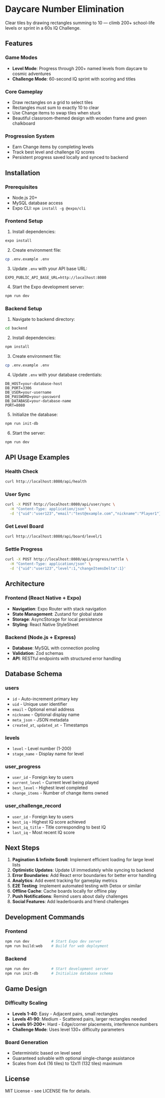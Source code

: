 # Daycare Number Elimination

Clear tiles by drawing rectangles summing to 10 — climb 200+ school-life levels or sprint in a 60s IQ Challenge.

## Features

### Game Modes
- **Level Mode**: Progress through 200+ named levels from daycare to cosmic adventures
- **Challenge Mode**: 60-second IQ sprint with scoring and titles

### Core Gameplay
- Draw rectangles on a grid to select tiles
- Rectangles must sum to exactly 10 to clear
- Use Change items to swap tiles when stuck
- Beautiful classroom-themed design with wooden frame and green chalkboard

### Progression System
- Earn Change items by completing levels
- Track best level and challenge IQ scores
- Persistent progress saved locally and synced to backend

## Installation

### Prerequisites
- Node.js 20+
- MySQL database access
- Expo CLI: `npm install -g @expo/cli`

### Frontend Setup

1. Install dependencies:
```bash
expo install
```

2. Create environment file:
```bash
cp .env.example .env
```

3. Update `.env` with your API base URL:
```
EXPO_PUBLIC_API_BASE_URL=http://localhost:8080
```

4. Start the Expo development server:
```bash
npm run dev
```

### Backend Setup

1. Navigate to backend directory:
```bash
cd backend
```

2. Install dependencies:
```bash
npm install
```

3. Create environment file:
```bash
cp .env.example .env
```

4. Update `.env` with your database credentials:
```
DB_HOST=your-database-host
DB_PORT=3306
DB_USER=your-username
DB_PASSWORD=your-password  
DB_DATABASE=your-database-name
PORT=8080
```

5. Initialize the database:
```bash
npm run init-db
```

6. Start the server:
```bash
npm run dev
```

## API Usage Examples

### Health Check
```bash
curl http://localhost:8080/api/health
```

### User Sync
```bash
curl -X POST http://localhost:8080/api/user/sync \
  -H "Content-Type: application/json" \
  -d '{"uid":"user123","email":"test@example.com","nickname":"Player1"}'
```

### Get Level Board
```bash
curl http://localhost:8080/api/board/level/1
```

### Settle Progress
```bash
curl -X POST http://localhost:8080/api/progress/settle \
  -H "Content-Type: application/json" \
  -d '{"uid":"user123","level":1,"changeItemsDelta":1}'
```

## Architecture

### Frontend (React Native + Expo)
- **Navigation**: Expo Router with stack navigation
- **State Management**: Zustand for global state
- **Storage**: AsyncStorage for local persistence
- **Styling**: React Native StyleSheet

### Backend (Node.js + Express)
- **Database**: MySQL with connection pooling
- **Validation**: Zod schemas
- **API**: RESTful endpoints with structured error handling

## Database Schema

### users
- `id` - Auto-increment primary key
- `uid` - Unique user identifier
- `email` - Optional email address
- `nickname` - Optional display name
- `meta_json` - JSON metadata
- `created_at`, `updated_at` - Timestamps

### levels
- `level` - Level number (1-200)
- `stage_name` - Display name for level

### user_progress
- `user_id` - Foreign key to users
- `current_level` - Current level being played
- `best_level` - Highest level completed
- `change_items` - Number of change items owned

### user_challenge_record
- `user_id` - Foreign key to users
- `best_iq` - Highest IQ score achieved
- `best_iq_title` - Title corresponding to best IQ
- `last_iq` - Most recent IQ score

## Next Steps

1. **Pagination & Infinite Scroll**: Implement efficient loading for large level lists
2. **Optimistic Updates**: Update UI immediately while syncing to backend
3. **Error Boundaries**: Add React error boundaries for better error handling
4. **Analytics**: Add event tracking for gameplay metrics
5. **E2E Testing**: Implement automated testing with Detox or similar
6. **Offline Cache**: Cache boards locally for offline play
7. **Push Notifications**: Remind users about daily challenges
8. **Social Features**: Add leaderboards and friend challenges

## Development Commands

### Frontend
```bash
npm run dev          # Start Expo dev server
npm run build:web    # Build for web deployment
```

### Backend  
```bash
npm run dev          # Start development server
npm run init-db      # Initialize database schema
```

## Game Design

### Difficulty Scaling
- **Levels 1-40**: Easy - Adjacent pairs, small rectangles
- **Levels 41-90**: Medium - Scattered pairs, larger rectangles needed  
- **Levels 91-200+**: Hard - Edge/corner placements, interference numbers
- **Challenge Mode**: Uses level 130+ difficulty parameters

### Board Generation
- Deterministic based on level seed
- Guaranteed solvable with optional single-change assistance
- Scales from 4x4 (16 tiles) to 12x11 (132 tiles) maximum

## License

MIT License - see LICENSE file for details.